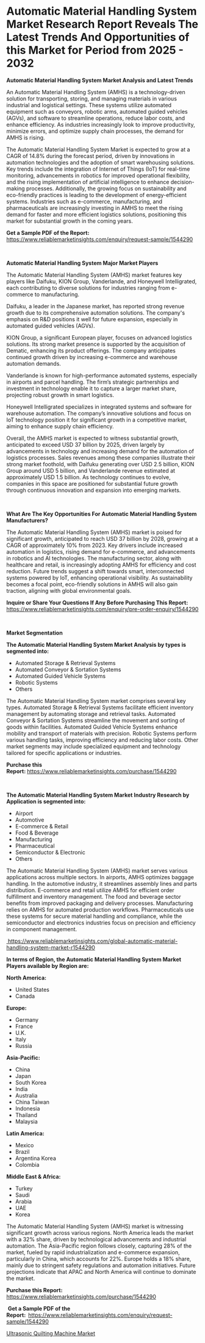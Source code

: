 <p><h1>Automatic Material Handling System Market Research Report Reveals The Latest Trends And Opportunities of this Market for Period from 2025 - 2032</h1></p><p><strong>Automatic Material Handling System Market Analysis and Latest Trends</strong></p>
<p><p>An Automatic Material Handling System (AMHS) is a technology-driven solution for transporting, storing, and managing materials in various industrial and logistical settings. These systems utilize automated equipment such as conveyors, robotic arms, automated guided vehicles (AGVs), and software to streamline operations, reduce labor costs, and enhance efficiency. As industries increasingly look to improve productivity, minimize errors, and optimize supply chain processes, the demand for AMHS is rising.</p><p>The Automatic Material Handling System Market is expected to grow at a CAGR of 14.8% during the forecast period, driven by innovations in automation technologies and the adoption of smart warehousing solutions. Key trends include the integration of Internet of Things (IoT) for real-time monitoring, advancements in robotics for improved operational flexibility, and the rising implementation of artificial intelligence to enhance decision-making processes. Additionally, the growing focus on sustainability and eco-friendly practices is leading to the development of energy-efficient systems. Industries such as e-commerce, manufacturing, and pharmaceuticals are increasingly investing in AMHS to meet the rising demand for faster and more efficient logistics solutions, positioning this market for substantial growth in the coming years.</p></p>
<p><strong>Get a Sample PDF of the Report:&nbsp;</strong> <a href="https://www.reliablemarketinsights.com/enquiry/request-sample/1544290?utm_campaign=3579&utm_medium=2&utm_source=Github&utm_content=ia&utm_term=08042025&utm_id=automatic-material-handling-system">https://www.reliablemarketinsights.com/enquiry/request-sample/1544290</a></p>
<p>&nbsp;</p>
<p><strong>Automatic Material Handling System Major Market Players</strong></p>
<p><p>The Automatic Material Handling System (AMHS) market features key players like Daifuku, KION Group, Vanderlande, and Honeywell Intelligrated, each contributing to diverse solutions for industries ranging from e-commerce to manufacturing.</p><p>Daifuku, a leader in the Japanese market, has reported strong revenue growth due to its comprehensive automation solutions. The company's emphasis on R&D positions it well for future expansion, especially in automated guided vehicles (AGVs).</p><p>KION Group, a significant European player, focuses on advanced logistics solutions. Its strong market presence is supported by the acquisition of Dematic, enhancing its product offerings. The company anticipates continued growth driven by increasing e-commerce and warehouse automation demands.</p><p>Vanderlande is known for high-performance automated systems, especially in airports and parcel handling. The firm’s strategic partnerships and investment in technology enable it to capture a larger market share, projecting robust growth in smart logistics.</p><p>Honeywell Intelligrated specializes in integrated systems and software for warehouse automation. The company’s innovative solutions and focus on IoT technology position it for significant growth in a competitive market, aiming to enhance supply chain efficiency.</p><p>Overall, the AMHS market is expected to witness substantial growth, anticipated to exceed USD 37 billion by 2025, driven largely by advancements in technology and increasing demand for the automation of logistics processes. Sales revenues among these companies illustrate their strong market foothold, with Daifuku generating over USD 2.5 billion, KION Group around USD 5 billion, and Vanderlande revenue estimated at approximately USD 1.5 billion. As technology continues to evolve, companies in this space are positioned for substantial future growth through continuous innovation and expansion into emerging markets.</p></p>
<p>&nbsp;</p>
<p><strong>What Are The Key Opportunities For Automatic Material Handling System Manufacturers?</strong></p>
<p><p>The Automatic Material Handling System (AMHS) market is poised for significant growth, anticipated to reach USD 37 billion by 2028, growing at a CAGR of approximately 10% from 2023. Key drivers include increased automation in logistics, rising demand for e-commerce, and advancements in robotics and AI technologies. The manufacturing sector, along with healthcare and retail, is increasingly adopting AMHS for efficiency and cost reduction. Future trends suggest a shift towards smart, interconnected systems powered by IoT, enhancing operational visibility. As sustainability becomes a focal point, eco-friendly solutions in AMHS will also gain traction, aligning with global environmental goals.</p></p>
<p><strong>Inquire or Share Your Questions If Any Before Purchasing This Report:</strong> <a href="https://www.reliablemarketinsights.com/enquiry/pre-order-enquiry/1544290?utm_campaign=3579&utm_medium=2&utm_source=Github&utm_content=ia&utm_term=08042025&utm_id=automatic-material-handling-system">https://www.reliablemarketinsights.com/enquiry/pre-order-enquiry/1544290</a></p>
<p>&nbsp;</p>
<p><strong>Market Segmentation</strong></p>
<p><strong>The Automatic Material Handling System Market Analysis by types is segmented into:</strong></p>
<p><ul><li>Automated Storage & Retrieval Systems</li><li>Automated Conveyor & Sortation Systems</li><li>Automated Guided Vehicle Systems</li><li>Robotic Systems</li><li>Others</li></ul></p>
<p><p>The Automatic Material Handling System market comprises several key types. Automated Storage & Retrieval Systems facilitate efficient inventory management by automating storage and retrieval tasks. Automated Conveyor & Sortation Systems streamline the movement and sorting of goods within facilities. Automated Guided Vehicle Systems enhance mobility and transport of materials with precision. Robotic Systems perform various handling tasks, improving efficiency and reducing labor costs. Other market segments may include specialized equipment and technology tailored for specific applications or industries.</p></p>
<p><strong>Purchase this Report:&nbsp;</strong><a href="https://www.reliablemarketinsights.com/purchase/1544290?utm_campaign=3579&utm_medium=2&utm_source=Github&utm_content=ia&utm_term=08042025&utm_id=automatic-material-handling-system">https://www.reliablemarketinsights.com/purchase/1544290</a></p>
<p>&nbsp;</p>
<p><strong>The Automatic Material Handling System Market Industry Research by Application is segmented into:</strong></p>
<p><ul><li>Airport</li><li>Automotive</li><li>E-commerce & Retail</li><li>Food & Beverage</li><li>Manufacturing</li><li>Pharmaceutical</li><li>Semiconductor & Electronic</li><li>Others</li></ul></p>
<p><p>The Automatic Material Handling System (AMHS) market serves various applications across multiple sectors. In airports, AMHS optimizes baggage handling. In the automotive industry, it streamlines assembly lines and parts distribution. E-commerce and retail utilize AMHS for efficient order fulfillment and inventory management. The food and beverage sector benefits from improved packaging and delivery processes. Manufacturing relies on AMHS for automated production workflows. Pharmaceuticals use these systems for secure material handling and compliance, while the semiconductor and electronics industries focus on precision and efficiency in component management.</p></p>
<p><a href="https://www.reliablemarketinsights.com/global-automatic-material-handling-system-market-r1544290?utm_campaign=3579&utm_medium=2&utm_source=Github&utm_content=ia&utm_term=08042025&utm_id=automatic-material-handling-system">&nbsp;https://www.reliablemarketinsights.com/global-automatic-material-handling-system-market-r1544290</a></p>
<p><strong>In terms of Region, the Automatic Material Handling System Market Players available by Region are:</strong></p>
<p>
    <p> <strong> North America: </strong>
        <ul>
            <li>United States</li>
            <li>Canada</li>
        </ul>
        </p> 
    <p> <strong> Europe: </strong>
        <ul>
            <li>Germany</li>
            <li>France</li>
            <li>U.K.</li>
            <li>Italy</li>
            <li>Russia</li>
        </ul>
        </p> 
    <p> <strong> Asia-Pacific: </strong>
        <ul>
            <li>China</li>
            <li>Japan</li>
            <li>South Korea</li>
            <li>India</li>
            <li>Australia</li>
            <li>China Taiwan</li>
            <li>Indonesia</li>
            <li>Thailand</li>
            <li>Malaysia</li>
        </ul>
        </p> 
    <p> <strong> Latin America: </strong>
        <ul>
            <li>Mexico</li>
            <li>Brazil</li>
            <li>Argentina Korea</li>
            <li>Colombia</li>
        </ul>
        </p> 
    <p> <strong> Middle East & Africa: </strong>
        <ul>
            <li>Turkey</li>
            <li>Saudi</li>
            <li>Arabia</li>
            <li>UAE</li>
            <li>Korea</li>
        </ul>
    </p>
    </p>
<p><p>The Automatic Material Handling System (AMHS) market is witnessing significant growth across various regions. North America leads the market with a 32% share, driven by technological advancements and industrial automation. The Asia-Pacific region follows closely, capturing 28% of the market, fueled by rapid industrialization and e-commerce expansion, particularly in China, which accounts for 22%. Europe holds a 18% share, mainly due to stringent safety regulations and automation initiatives. Future projections indicate that APAC and North America will continue to dominate the market.</p></p>
<p><strong>Purchase this Report: </strong><a href="https://www.reliablemarketinsights.com/purchase/1544290?utm_campaign=3579&utm_medium=2&utm_source=Github&utm_content=ia&utm_term=08042025&utm_id=automatic-material-handling-system">https://www.reliablemarketinsights.com/purchase/1544290</a></p>
<p>&nbsp;<strong>Get a Sample PDF of the Report:&nbsp;&nbsp;</strong><a href="https://www.reliablemarketinsights.com/enquiry/request-sample/1544290?utm_campaign=3579&utm_medium=2&utm_source=Github&utm_content=ia&utm_term=08042025&utm_id=automatic-material-handling-system">https://www.reliablemarketinsights.com/enquiry/request-sample/1544290</a></p>
<p><strong></strong></p>
<p><p><a href="https://github.com/seyalshudae7/Market-Research-Report-List-1/blob/main/ultrasonic-quilting-machine-market.md?utm_campaign=3579&utm_medium=2&utm_source=Github&utm_content=ia&utm_term=08042025&utm_id=automatic-material-handling-system">Ultrasonic Quilting Machine Market</a></p></p>